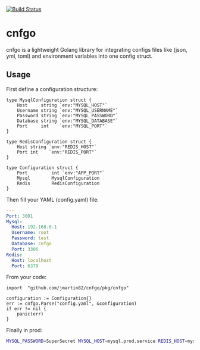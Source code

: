 [![Build Status](https://travis-ci.org/jmartin82/cnfgo.svg?branch=master)](https://travis-ci.org/jmartin82/cnfgo)

# cnfgo

cnfgo is a lightweight Golang library for integrating configs files like (json, yml, toml) and environment variables into one config struct.

## Usage

First define a configuration structure:

```golang
type MysqlConfiguration struct {
    Host     string `env:"MYSQL_HOST"`
    Username string `env:"MYSQL_USERNAME"`
    Password string `env:"MYSQL_PASSWORD"`
    Database string `env:"MYSQL_DATABASE"`
    Port     int    `env:"MYSQL_PORT"`
}

type RedisConfiguration struct {
    Host string `env:"REDIS_HOST"`
    Port int    `env:"REDIS_PORT"`
}

type Configuration struct {
    Port         int `env:"APP_PORT"`
    Mysql        MysqlConfiguration
    Redis        RedisConfiguration
}
```

Then fill your YAML (config.yaml) file:

```yaml
---
Port: 3001
Mysql:
  Host: 192.168.0.1
  Username: root
  Password: test
  Database: cnfgo
  Port: 3306
Redis:
  Host: localhost
  Port: 6379
```

From your code:

```golang
import 	"github.com/jmartin82/cnfgo/pkg/cnfgo"

configuration := Configuration{}
err := cnfgo.Parse("config.yaml", &configuration)
if err != nil {
	panic(err)
}
```

Finally in prod:

```bash
MYSQL_PASSWORD=SuperSecret MYSQL_HOST=mysql.prod.service REDIS_HOST=mysql.prod.service your_app
```

